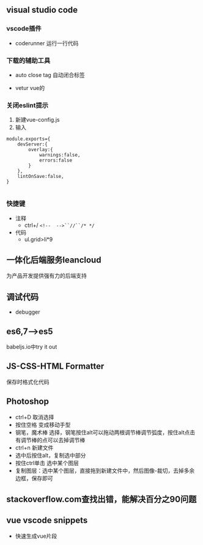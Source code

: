 ## visual studio code


### vscode插件
- coderunner 运行一行代码
### 下载的辅助工具

- auto close tag
自动闭合标签

- vetur
vue的

### 关闭eslint提示
1. 新建vue-config.js
2. 输入
```
module.exports={
    devServer:{
        overlay:{
            warnings:false,
            errors:false
        }
    },
    lintOnSave:false,
}


```

### 快捷键
- 注释
  - ctrl+/ `<!--  -->``//``/* */`
- 代码
  - ul.grid>li*9

## 一体化后端服务leancloud
为产品开发提供强有力的后端支持


## 调试代码

- debugger



## es6,7-->es5
babeljs.io中try it out

## JS-CSS-HTML Formatter
保存时格式化代码


## Photoshop
- ctrl+D 取消选择
- 按住空格 变成移动手型
- 钢笔，魔术棒 选择，钢笔按住alt可以拖动两根调节棒调节弧度，按住alt点击有调节棒的点可以去掉调节棒
- ctrl+n 新建文件
- 选中后按住alt，复制选中部分
- 按住ctrl单击 选中某个图层
- 复制图层：选中某个图层，直接拖到新建文件中，然后图像-裁切，去掉多余边框，保存即可

## stackoverflow.com查找出错，能解决百分之90问题

## vue vscode snippets
- 快速生成vue片段